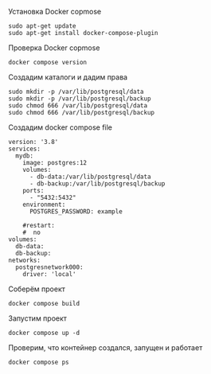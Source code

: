 Установка Docker copmose
```
sudo apt-get update
sudo apt-get install docker-compose-plugin
```

Проверка Docker copmose
```
docker compose version
```
Создадим каталоги и дадим права
```
sudo mkdir -p /var/lib/postgresql/data
sudo mkdir -p /var/lib/postgresql/backup
sudo chmod 666 /var/lib/postgresql/data
sudo chmod 666 /var/lib/postgresql/backup
```

Создадим docker compose file
```
version: '3.8'
services:
  mydb:
    image: postgres:12
    volumes:
      - db-data:/var/lib/postgresql/data
      - db-backup:/var/lib/postgresql/backup
    ports:
      - "5432:5432"
    environment:
      POSTGRES_PASSWORD: example

    #restart:
    #  no
volumes:
  db-data:
  db-backup:
networks:
  postgresnetwork000:
    driver: 'local'
```
Соберём проект
```
docker compose build 
```
Запустим проект
```
docker compose up -d
```
Проверим, что контейнер создался, запущен и работает
```
docker compose ps
```
